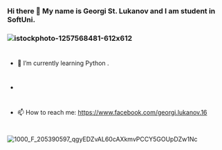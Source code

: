 
#
#
#
### Hi there 👋 My name is Georgi St. Lukanov and I am student in SoftUni.
### ![istockphoto-1257568481-612x612](https://user-images.githubusercontent.com/102332504/182834508-32f6cd35-7708-40af-a4f9-16cc02d2363f.jpg)
#
#

- 🌱 I’m currently learning Python .
- #
- 📫 How to reach me: https://www.facebook.com/georgi.lukanov.16
#

![1000_F_205390597_qgyEDZvAL60cAXkmvPCCY5GOUpDZw1Nc](https://user-images.githubusercontent.com/102332504/182834350-acf8d6f5-75ad-42b7-b5e3-498e42c035e4.jpg)

